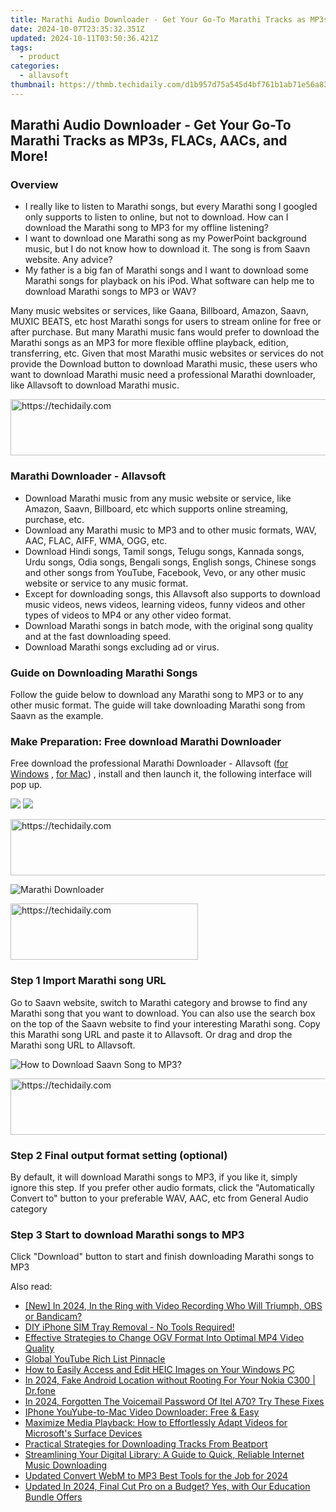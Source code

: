```yaml
---
title: Marathi Audio Downloader - Get Your Go-To Marathi Tracks as MP3s, FLACs, AACs, and More!
date: 2024-10-07T23:35:32.351Z
updated: 2024-10-11T03:50:36.421Z
tags:
  - product
categories:
  - allavsoft
thumbnail: https://thmb.techidaily.com/d1b957d75a545d4bf761b1ab71e56a83f74f572b9cfdc1f2dd93c379e17f7085.jpg
---
```


## Marathi Audio Downloader - Get Your Go-To Marathi Tracks as MP3s, FLACs, AACs, and More!

### Overview

* I really like to listen to Marathi songs, but every Marathi song I googled only supports to listen to online, but not to download. How can I download the Marathi song to MP3 for my offline listening?
* I want to download one Marathi song as my PowerPoint background music, but I do not know how to download it. The song is from Saavn website. Any advice?
* My father is a big fan of Marathi songs and I want to download some Marathi songs for playback on his iPod. What software can help me to download Marathi songs to MP3 or WAV?

Many music websites or services, like Gaana, Billboard, Amazon, Saavn, MUXIC BEATS, etc host Marathi songs for users to stream online for free or after purchase. But many Marathi music fans would prefer to download the Marathi songs as an MP3 for more flexible offline playback, edition, transferring, etc. Given that most Marathi music websites or services do not provide the Download button to download Marathi music, these users who want to download Marathi music need a professional Marathi downloader, like Allavsoft to download Marathi music.

<!-- affiliate ads begin -->
<a href="https://aligracehair.sjv.io/c/5597632/2087267/19272" target="_top" id="2087267">
  <img src="//a.impactradius-go.com/display-ad/19272-2087267" border="0" alt="https://techidaily.com" width="728" height="90"/>
</a>
<img height="0" width="0" src="https://aligracehair.sjv.io/i/5597632/2087267/19272" style="position:absolute;visibility:hidden;" border="0" />
<!-- affiliate ads end -->

### Marathi Downloader - Allavsoft

* Download Marathi music from any music website or service, like Amazon, Saavn, Billboard, etc which supports online streaming, purchase, etc.
* Download any Marathi music to MP3 and to other music formats, WAV, AAC, FLAC, AIFF, WMA, OGG, etc.
* Download Hindi songs, Tamil songs, Telugu songs, Kannada songs, Urdu songs, Odia songs, Bengali songs, English songs, Chinese songs and other songs from YouTube, Facebook, Vevo, or any other music website or service to any music format.
* Except for downloading songs, this Allavsoft also supports to download music videos, news videos, learning videos, funny videos and other types of videos to MP4 or any other video format.
* Download Marathi songs in batch mode, with the original song quality and at the fast downloading speed.
* Download Marathi songs excluding ad or virus.

### Guide on Downloading Marathi Songs

Follow the guide below to download any Marathi song to MP3 or to any other music format. The guide will take downloading Marathi song from Saavn as the example.

### Make Preparation: Free download Marathi Downloader

Free download the professional Marathi Downloader - Allavsoft ([for Windows](https://tools.techidaily.com/allavsoft/products/) , [for Mac](https://tools.techidaily.com/allavsoft/products/)) , install and then launch it, the following interface will pop up.

[![](https://www.allavsoft.com/how-to/../images/how-to/free-download-win.jpg)](https://tools.techidaily.com/allavsoft/products/) [![](https://www.allavsoft.com/how-to/../images/how-to/free-download-mac.jpg)](https://tools.techidaily.com/allavsoft/products/)

<!-- affiliate ads begin -->
<a href="https://aligracehair.sjv.io/c/5597632/2006960/19272" target="_top" id="2006960">
  <img src="//a.impactradius-go.com/display-ad/19272-2006960" border="0" alt="https://techidaily.com" width="728" height="90"/>
</a>
<img height="0" width="0" src="https://aligracehair.sjv.io/i/5597632/2006960/19272" style="position:absolute;visibility:hidden;" border="0" />
<!-- affiliate ads end -->

![Marathi Downloader](https://www.allavsoft.com/how-to/../images/allavsoft/screen-shot-600.jpg)

<!-- affiliate ads begin -->
<a href="https://aligracehair.sjv.io/c/5597632/2006928/19272" target="_top" id="2006928">
  <img src="//a.impactradius-go.com/display-ad/19272-2006928" border="0" alt="https://techidaily.com" width="300" height="90"/>
</a>
<img height="0" width="0" src="https://aligracehair.sjv.io/i/5597632/2006928/19272" style="position:absolute;visibility:hidden;" border="0" />
<!-- affiliate ads end -->

### Step 1 Import Marathi song URL

Go to Saavn website, switch to Marathi category and browse to find any Marathi song that you want to download. You can also use the search box on the top of the Saavn website to find your interesting Marathi song. Copy this Marathi song URL and paste it to Allavsoft. Or drag and drop the Marathi song URL to Allavsoft.

![How to Download Saavn Song to MP3?](https://www.allavsoft.com/how-to/../images/how-to/download-rtmp-video/download-rtmp-video.jpg)

<!-- affiliate ads begin -->
<a href="https://appsumo.8odi.net/c/5597632/2123749/7443" target="_top" id="2123749">
  <img src="//a.impactradius-go.com/display-ad/7443-2123749" border="0" alt="https://techidaily.com" width="728" height="90"/>
</a>
<img height="0" width="0" src="https://appsumo.8odi.net/i/5597632/2123749/7443" style="position:absolute;visibility:hidden;" border="0" />
<!-- affiliate ads end -->

### Step 2 Final output format setting (optional)

By default, it will download Marathi songs to MP3, if you like it, simply ignore this step. If you prefer other audio formats, click the "Automatically Convert to" button to your preferable WAV, AAC, etc from General Audio category

### Step 3 Start to download Marathi songs to MP3

Click "Download" button to start and finish downloading Marathi songs to MP3

<ins class="adsbygoogle"
     style="display:block"
     data-ad-format="autorelaxed"
     data-ad-client="ca-pub-7571918770474297"
     data-ad-slot="1223367746"></ins>

<ins class="adsbygoogle"
     style="display:block"
     data-ad-client="ca-pub-7571918770474297"
     data-ad-slot="8358498916"
     data-ad-format="auto"
     data-full-width-responsive="true"></ins>

<span class="atpl-alsoreadstyle">Also read:</span>
<div><ul>
<li><a href="https://visual-screen-recording.techidaily.com/new-in-2024-in-the-ring-with-video-recording-who-will-triumph-obs-or-bandicam/"><u>[New] In 2024, In the Ring with Video Recording Who Will Triumph, OBS or Bandicam?</u></a></li>
<li><a href="https://techno-recovery.techidaily.com/diy-iphone-sim-tray-removal-no-tools-required/"><u>DIY iPhone SIM Tray Removal - No Tools Required!</u></a></li>
<li><a href="https://win-news.techidaily.com/effective-strategies-to-change-ogv-format-into-optimal-mp4-video-quality/"><u>Effective Strategies to Change OGV Format Into Optimal MP4 Video Quality</u></a></li>
<li><a href="https://youtube-tips.techidaily.com/l-youtube-rich-list-pinnacle/"><u>Global YouTube Rich List Pinnacle</u></a></li>
<li><a href="https://win-news.techidaily.com/how-to-easily-access-and-edit-heic-images-on-your-windows-pc/"><u>How to Easily Access and Edit HEIC Images on Your Windows PC</u></a></li>
<li><a href="https://android-location.techidaily.com/in-2024-fake-android-location-without-rooting-for-your-nokia-c300-drfone-by-drfone-virtual/"><u>In 2024, Fake Android Location without Rooting For Your Nokia C300 | Dr.fone</u></a></li>
<li><a href="https://unlock-android.techidaily.com/in-2024-forgotten-the-voicemail-password-of-itel-a70-try-these-fixes-by-drfone-android/"><u>In 2024, Forgotten The Voicemail Password Of Itel A70? Try These Fixes</u></a></li>
<li><a href="https://win-news.techidaily.com/iphone-youyube-to-mac-video-downloader-free-and-easy/"><u>IPhone YouYube-to-Mac Video Downloader: Free & Easy</u></a></li>
<li><a href="https://win-news.techidaily.com/maximize-media-playback-how-to-effortlessly-adapt-videos-for-microsofts-surface-devices/"><u>Maximize Media Playback: How to Effortlessly Adapt Videos for Microsoft's Surface Devices</u></a></li>
<li><a href="https://win-news.techidaily.com/practical-strategies-for-downloading-tracks-from-beatport/"><u>Practical Strategies for Downloading Tracks From Beatport</u></a></li>
<li><a href="https://win-news.techidaily.com/streamlining-your-digital-library-a-guide-to-quick-reliable-internet-music-downloading/"><u>Streamlining Your Digital Library: A Guide to Quick, Reliable Internet Music Downloading</u></a></li>
<li><a href="https://ai-video-tools.techidaily.com/updated-convert-webm-to-mp3-best-tools-for-the-job-for-2024/"><u>Updated Convert WebM to MP3 Best Tools for the Job for 2024</u></a></li>
<li><a href="https://video-ai-editor.techidaily.com/updated-in-2024-final-cut-pro-on-a-budget-yes-with-our-education-bundle-offers/"><u>Updated In 2024, Final Cut Pro on a Budget? Yes, with Our Education Bundle Offers</u></a></li>
</ul></div>

